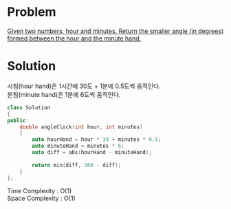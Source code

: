 # Problem   
[Given two numbers, hour and minutes. Return the smaller angle (in degrees) formed between the hour and the minute hand.](https://leetcode.com/explore/challenge/card/july-leetcoding-challenge/545/week-2-july-8th-july-14th/3390/)   

# Solution  
시침(hour hand)은 1시간에 30도 + 1분에 0.5도씩 움직인다.  
분침(minute hand)은 1분에 6도씩 움직인다.   
```cpp	
class Solution 
{
public:
    double angleClock(int hour, int minutes) 
    {
        auto hourHand = hour * 30 + minutes * 0.5;        
        auto minuteHand = minutes * 6;        
        auto diff = abs(hourHand - minuteHand);
        
        return min(diff, 360 - diff);
    }
};  
```
Time Complexity : O(1)  
Space Complexity : O(1)